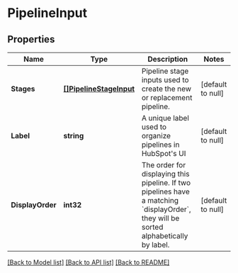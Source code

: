 # PipelineInput

## Properties
Name | Type | Description | Notes
------------ | ------------- | ------------- | -------------
**Stages** | [**[]PipelineStageInput**](PipelineStageInput.md) | Pipeline stage inputs used to create the new or replacement pipeline. | [default to null]
**Label** | **string** | A unique label used to organize pipelines in HubSpot&#x27;s UI | [default to null]
**DisplayOrder** | **int32** | The order for displaying this pipeline. If two pipelines have a matching &#x60;displayOrder&#x60;, they will be sorted alphabetically by label. | [default to null]

[[Back to Model list]](../README.md#documentation-for-models) [[Back to API list]](../README.md#documentation-for-api-endpoints) [[Back to README]](../README.md)

